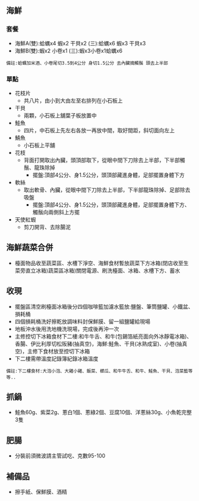 ## 海鮮
### 套餐

- 海鮮A(雙):蛤蠣x4 蝦x2 干貝x2 (三):蛤蠣x6 蝦x3 干貝x3 
- 海鮮B(雙):蝦x2 小卷x1 (三):蝦x3小卷x1蛤蠣x6


`備註:蛤蠣加米酒、小卷尾切3.5到4公分 身切1.5公分 去內臟摘觸鬚 頭去上半部`
### 單點
- 花枝片
    - 共八片，由小到大由左至右排列在小石板上
- 干貝
    - 兩顆，小石板上舖葉子板放置中
- 鮭魚
    - 四片，中石板上先左右各放一再放中間，取好間距，斜切面向左上
- 鯖魚
    - 小石板上平舖
- 花枝
    - 背面打開取出內臟，頭頂部取下，從眼中間下刀除去上半部，下半部觸鬚、龍珠除掉
        - 擺盤:頂部4公分、身1.5公分，頭頂部藏進身體，足部擺置身體下方
- 軟絲
    - 取出軟骨、內臟，從眼中間下刀除去上半部，下半部龍珠除掉、足部除去吸盤
        - 擺盤:頂部4公分、身1.5公分，頭頂部藏進身體，足部擺置身體下方、觸鬚向兩側斜上方擺 
- 天使紅蝦
    - 剪刀開背、去除腸泥

## 海鮮蔬菜合併
- 檯面物品收至蔬菜區、水槽下淨空、海鮮食材暫放蔬菜下方冰箱(閉店收至生菜旁直立冰箱)蔬菜區冰箱)關閉電源、刷洗檯面、冰箱、水槽下方、蓄水
## 收現
- 擺盤區清空刷檯面冰箱後分四個咖啡籃加濾水籃放:鹽盤、筆筒鹽罐、小鐵盆、損耗桶
- 四個損耗桶洗好擦乾放調味料封保鮮膜、留一組鹽罐給現場
- 地板沖水後用洗地機洗現場，完成後再沖一次
- 主修控切下冰箱食材下二樓:和牛牛舌、和牛(包錫箔紙亮面向外冰靜電冰箱)、香腸、伊比利厚切松阪豬(抽真空)，海鮮:鮭魚、干貝(冰熟成室)、小卷(抽真空)，主修下食材放至控切下冰箱
- 下二樓需帶溫度記錄簿紀錄冰箱溫度

`備註:下二樓食材:大泡小泡、大雞小雞、飯菜、櫛瓜、和牛牛舌、和牛、鮭魚、干貝、泡菜籃等等..`

## 抓鍋
- 鮭魚60g、紫菜2g、蔥白1個、蔥綠2個、豆腐10個、洋蔥絲30g、小魚乾完整3隻



## 肥腸
- 分裝前須微波請主管試吃、克數95-100

## 補備品
- 擦手紙、保鮮膜、酒精